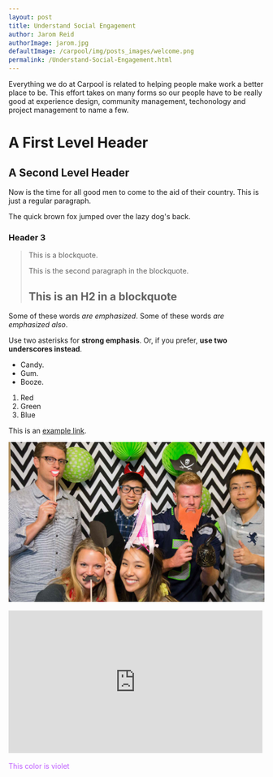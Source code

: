 ```yaml
---
layout: post
title: Understand Social Engagement
author: Jarom Reid
authorImage: jarom.jpg
defaultImage: /carpool/img/posts_images/welcome.png
permalink: /Understand-Social-Engagement.html
---
```

Everything we do at Carpool is related to helping people make work a better place to be. This effort takes on many forms so our people have to be really good at experience design, community management, techonology and project management to name a few.

<!--more-->

A First Level Header
====================

A Second Level Header
---------------------

Now is the time for all good men to come to
the aid of their country. This is just a
regular paragraph.

The quick brown fox jumped over the lazy
dog's back.

### Header 3

> This is a blockquote.
> 
> This is the second paragraph in the blockquote.
>
> ## This is an H2 in a blockquote

Some of these words *are emphasized*.
Some of these words _are emphasized also_.

Use two asterisks for **strong emphasis**.
Or, if you prefer, __use two underscores instead__.

*   Candy.
*   Gum.
*   Booze.

1.  Red
2.  Green
3.  Blue

This is an [example link](http://example.com/ "With a Title").

![alt text](/carpool/img/posts_images/connect.png "Carpool App Party")

<iframe src="https://player.vimeo.com/video/92786416" width="500" height="281" frameborder="0" webkitallowfullscreen mozallowfullscreen allowfullscreen></iframe>

<span style="color:#BF5FFF;">This color is violet</span>